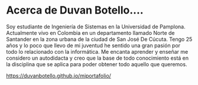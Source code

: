 # Acerca de Duvan Botello....

Soy estudiante de Ingeniería de Sistemas en la Universidad de Pamplona. Actualmente vivo en Colombia en un departamento llamado Norte de Santander en la zona urbana de la ciudad de San José De Cúcuta. Tengo 25 años y lo poco que llevo de mi juventud he sentido una gran pasión por todo lo relacionado con la informática. Me encanta aprender y enseñar me considero un autodidacta y creo que la base de todo conocimiento está en la disciplina que se aplica para poder obtener todo aquello que queremos.

https://duvanbotello.github.io/miportafolio/
